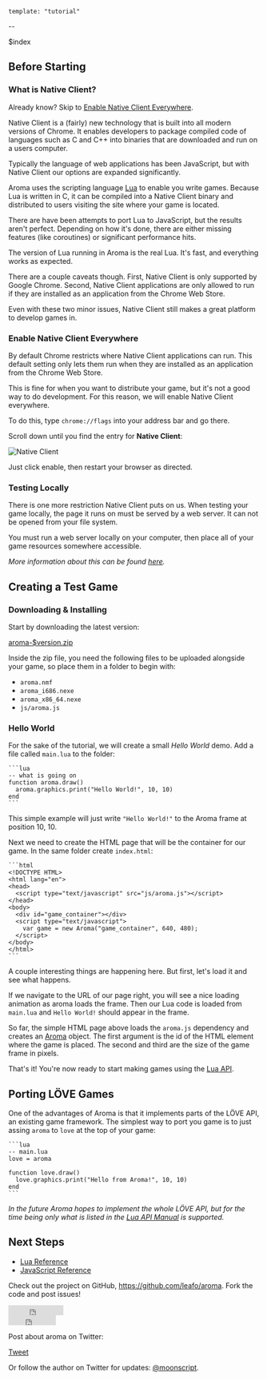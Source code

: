     template: "tutorial"
--
<div class="index">$index</div>

## Before Starting

### What is Native Client?

Already know? Skip to [Enable Native Client Everywhere](#enable_native_client_everywhere).

Native Client is a (fairly) new technology that is built into all modern
versions of Chrome. It enables developers to package compiled code of languages
such as C and C++ into binaries that are downloaded and run on a users
computer.

Typically the language of web applications has been JavaScript, but with Native
Client our options are expanded significantly.

Aroma uses the scripting language [Lua][2] to enable you write games. Because Lua is
written in C, it can be compiled into a Native Client binary and distributed to
users visiting the site where your game is located.

There are have been attempts to port Lua to JavaScript, but the results aren't
perfect. Depending on how it's done, there are either missing features (like
coroutines) or significant performance hits.

The version of Lua running in Aroma is the real Lua. It's fast, and everything
works as expected.

There are a couple caveats though. First, Native Client is only supported by
Google Chrome. Second, Native Client applications are only allowed to run if
they are installed as an application from the Chrome Web Store.

Even with these two minor issues, Native Client still makes a great platform
to develop games in.

  [2]: http://www.lua.org

### Enable Native Client Everywhere

By default Chrome restricts where Native Client applications can run. This
default setting only lets them run when they are installed as an application
from the Chrome Web Store.

This is fine for when you want to distribute your game, but it's not a good way
to do development. For this reason, we will enable Native Client everywhere.

To do this, type `chrome://flags` into your address bar and go there.

Scroll down until you find the entry for **Native Client**:

<img src="$root/img/tutorial-1.png" alt="Native Client" />

Just click enable, then restart your browser as directed.

### Testing Locally

There is one more restriction Native Client puts on us. When testing your game
locally, the page it runs on must be served by a web server. It can not be
opened from your file system.

You must run a web server locally on your computer, then place all of your game
resources somewhere accessible.

*More information about this can be found
[here](https://developers.google.com/native-client/devguide/devcycle/running#Local).*


## Creating a Test Game

### Downloading & Installing

Start by downloading the latest version:

<div><a href="$root/bin/aroma-$version.zip">aroma-$version.zip</a></div>

Inside the zip file, you need the following files to be uploaded alongside your
game, so place them in a folder to begin with:

 * `aroma.nmf`
 * `aroma_i686.nexe`
 * `aroma_x86_64.nexe`
 * `js/aroma.js`

### Hello World

For the sake of the tutorial, we will create a small *Hello World* demo. Add a
file called `main.lua` to the folder:

    ```lua
    -- what is going on
    function aroma.draw()
      aroma.graphics.print("Hello World!", 10, 10)
    end
    ```

This simple example will just write `"Hello World!"` to the Aroma frame at
position 10, 10.

Next we need to create the HTML page that will be the container for our game.
In the same folder create `index.html`:

    ```html
    <!DOCTYPE HTML>
    <html lang="en">
    <head>
      <script type="text/javascript" src="js/aroma.js"></script>
    </head>
    <body>
      <div id="game_container"></div>
      <script type="text/javascript">
        var game = new Aroma("game_container", 640, 480);
      </script>
    </body>
    </html>
    ```

A couple interesting things are happening here. But first, let's load it and
see what happens.

If we navigate to the URL of our page right, you will see a nice loading
animation as aroma loads the frame. Then our Lua code is loaded from `main.lua`
and `Hello World!` should appear in the frame.

So far, the simple HTML page above loads the `aroma.js` dependency and creates
an [Aroma][5] object. The first argument is the id of the HTML element where the
game is placed. The second and third are the size of the game frame in pixels.

That's it! You're now ready to start making games using the [Lua API][4].


## Porting LÖVE Games

One of the advantages of Aroma is that it implements parts of the LÖVE API, an
existing game framework. The simplest way to port you game is to just assing
`aroma` to `love` at the top of your game:

    ```lua
    -- main.lua
    love = aroma

    function love.draw()
      love.graphics.print("Hello from Aroma!", 10, 10)
    end
    ```
*In the future Aroma hopes to implement the whole LÖVE API, but for the time
being only what is listed in the [Lua API Manual][4] is supported.*

## Next Steps

 * [Lua Reference][4]
 * [JavaScript Reference][3]

Check out the project on GitHub, <https://github.com/leafo/aroma>. Fork the code and post issues!

<div class="github-buttons">
<iframe src="http://markdotto.github.com/github-buttons/github-btn.html?user=leafo&repo=aroma&type=watch&count=true" allowtransparency="true" frameborder="0" scrolling="0" width="110px" height="20px"></iframe>
<br />
<iframe src="http://markdotto.github.com/github-buttons/github-btn.html?user=leafo&repo=aroma&type=fork&count=true" allowtransparency="true" frameborder="0" scrolling="0" width="95px" height="20px"></iframe>
</div>

Post about aroma on Twitter:

<a href="https://twitter.com/share" class="twitter-share-button" data-url="http://leafo.net/aroma/" data-text="Aroma - The Native Client Game engine powered by Lua" data-count="horizontal" data-via="moonscript">Tweet</a><script type="text/javascript" src="//platform.twitter.com/widgets.js"></script>

Or follow the author on Twitter for updates: [@moonscript](http://twitter.com/moonscript).

 [3]: ./js_reference.html
 [4]: ./reference.html
 [5]: ./js_reference.html#aroma.js.Aroma


